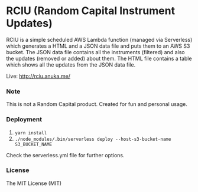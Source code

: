 # RCIU (Random Capital Instrument Updates)
RCIU is a simple scheduled AWS Lambda function (managed via Serverless) which generates a HTML and a JSON data file and puts them to an AWS S3 bucket.
The JSON data file contains all the instruments (filtered) and also the updates (removed or added) about them.
The HTML file contains a table which shows all the updates from the JSON data file.

Live: http://rciu.anuka.me/

### Note
This is not a Random Capital product. Created for fun and personal usage.

### Deployment
1. ```yarn install```
2. ```./node_modules/.bin/serverless deploy --host-s3-bucket-name S3_BUCKET_NAME```

Check the serverless.yml file for further options.

### License
The MIT License (MIT)
